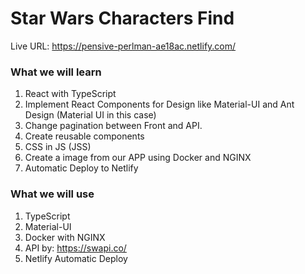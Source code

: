 # Star Wars Characters Find
Live URL: https://pensive-perlman-ae18ac.netlify.com/

### What we will learn
1. React with TypeScript
2. Implement React Components for Design like Material-UI and Ant Design (Material UI in this case)
3. Change pagination between Front and API.
4. Create reusable components
5. CSS in JS (JSS)
6. Create a image from our APP using Docker and NGINX
7. Automatic Deploy to Netlify

### What we will use
1. TypeScript
2. Material-UI
3. Docker with NGINX
4. API by: https://swapi.co/
5. Netlify Automatic Deploy

